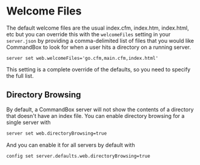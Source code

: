 # Welcome Files

The default welcome files are the usual index.cfm, index.htm, index.html, etc but you can override this with the `welcomeFiles` setting in your `server.json` by providing a comma-delimited list of files that you would like CommandBox to look for when a user hits a directory on a running server.

```
server set web.welcomeFiles='go.cfm,main.cfm,index.html'
```

This setting is a complete override of the defaults, so you need to specify the full list.

## Directory Browsing

By default, a CommandBox server will not show the contents of a directory that doesn't have an index file.  You can enable directory browsing for a single server with

```bash
server set web.directoryBrowsing=true
```

And you can enable it for all servers by default with

```bash
config set server.defaults.web.directoryBrowsing=true
```

